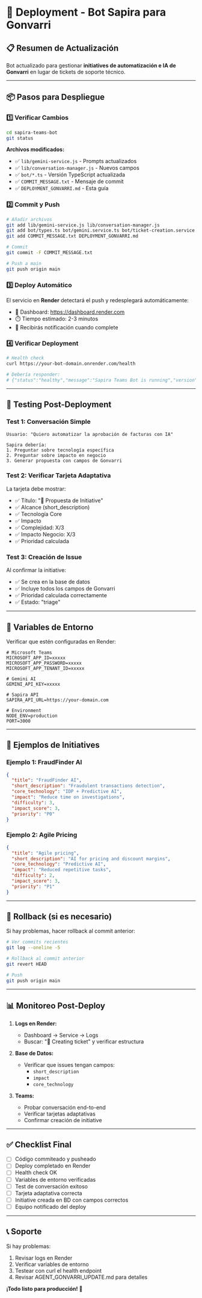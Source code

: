 # 🚀 Deployment - Bot Sapira para Gonvarri

## 📋 Resumen de Actualización

Bot actualizado para gestionar **initiatives de automatización e IA de Gonvarri** en lugar de tickets de soporte técnico.

---

## 📦 Pasos para Despliegue

### 1️⃣ Verificar Cambios

```bash
cd sapira-teams-bot
git status
```

**Archivos modificados:**
- ✅ `lib/gemini-service.js` - Prompts actualizados
- ✅ `lib/conversation-manager.js` - Nuevos campos
- ✅ `bot/*.ts` - Versión TypeScript actualizada
- ✅ `COMMIT_MESSAGE.txt` - Mensaje de commit
- ✅ `DEPLOYMENT_GONVARRI.md` - Esta guía

### 2️⃣ Commit y Push

```bash
# Añadir archivos
git add lib/gemini-service.js lib/conversation-manager.js
git add bot/types.ts bot/gemini.service.ts bot/ticket-creation.service.ts bot/adaptive-cards.ts
git add COMMIT_MESSAGE.txt DEPLOYMENT_GONVARRI.md

# Commit
git commit -F COMMIT_MESSAGE.txt

# Push a main
git push origin main
```

### 3️⃣ Deploy Automático

El servicio en **Render** detectará el push y redesplegará automáticamente:

- 🔗 Dashboard: https://dashboard.render.com
- ⏱️ Tiempo estimado: 2-3 minutos
- 🔔 Recibirás notificación cuando complete

### 4️⃣ Verificar Deployment

```bash
# Health check
curl https://your-bot-domain.onrender.com/health

# Debería responder:
# {"status":"healthy","message":"Sapira Teams Bot is running","version":"1.0.0"}
```

---

## 🧪 Testing Post-Deployment

### Test 1: Conversación Simple
```
Usuario: "Quiero automatizar la aprobación de facturas con IA"

Sapira debería:
1. Preguntar sobre tecnología específica
2. Preguntar sobre impacto en negocio
3. Generar propuesta con campos de Gonvarri
```

### Test 2: Verificar Tarjeta Adaptativa
La tarjeta debe mostrar:
- ✅ Título: "🚀 Propuesta de Initiative"
- ✅ Alcance (short_description)
- ✅ Tecnología Core
- ✅ Impacto
- ✅ Complejidad: X/3
- ✅ Impacto Negocio: X/3
- ✅ Prioridad calculada

### Test 3: Creación de Issue
Al confirmar la initiative:
- ✅ Se crea en la base de datos
- ✅ Incluye todos los campos de Gonvarri
- ✅ Prioridad calculada correctamente
- ✅ Estado: "triage"

---

## 🔐 Variables de Entorno

Verificar que estén configuradas en Render:

```env
# Microsoft Teams
MICROSOFT_APP_ID=xxxxx
MICROSOFT_APP_PASSWORD=xxxxx
MICROSOFT_APP_TENANT_ID=xxxxx

# Gemini AI
GEMINI_API_KEY=xxxxx

# Sapira API
SAPIRA_API_URL=https://your-domain.com

# Environment
NODE_ENV=production
PORT=3000
```

---

## 🎯 Ejemplos de Initiatives

### Ejemplo 1: FraudFinder AI
```json
{
  "title": "FraudFinder AI",
  "short_description": "Fraudulent transactions detection",
  "core_technology": "IDP + Predictive AI",
  "impact": "Reduce time on investigations",
  "difficulty": 3,
  "impact_score": 3,
  "priority": "P0"
}
```

### Ejemplo 2: Agile Pricing
```json
{
  "title": "Agile pricing",
  "short_description": "AI for pricing and discount margins",
  "core_technology": "Predictive AI",
  "impact": "Reduced repetitive tasks",
  "difficulty": 2,
  "impact_score": 3,
  "priority": "P1"
}
```

---

## 🔄 Rollback (si es necesario)

Si hay problemas, hacer rollback al commit anterior:

```bash
# Ver commits recientes
git log --oneline -5

# Rollback al commit anterior
git revert HEAD

# Push
git push origin main
```

---

## 📊 Monitoreo Post-Deploy

1. **Logs en Render:**
   - Dashboard → Service → Logs
   - Buscar: "🎫 Creating ticket" y verificar estructura

2. **Base de Datos:**
   - Verificar que issues tengan campos:
     - `short_description`
     - `impact`
     - `core_technology`

3. **Teams:**
   - Probar conversación end-to-end
   - Verificar tarjetas adaptativas
   - Confirmar creación de initiative

---

## ✅ Checklist Final

- [ ] Código commiteado y pusheado
- [ ] Deploy completado en Render
- [ ] Health check OK
- [ ] Variables de entorno verificadas
- [ ] Test de conversación exitoso
- [ ] Tarjeta adaptativa correcta
- [ ] Initiative creada en BD con campos correctos
- [ ] Equipo notificado del deploy

---

## 📞 Soporte

Si hay problemas:
1. Revisar logs en Render
2. Verificar variables de entorno
3. Testear con curl el health endpoint
4. Revisar AGENT_GONVARRI_UPDATE.md para detalles

**¡Todo listo para producción! 🚀**


